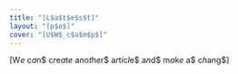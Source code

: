 ```yaml
---
title: "[L$a$t$e$s$t]"
layout: "[p$o$]"
cover: "[U$W$_c$a$m$p$]"
---
```

\[W$e$ c$a$n$ c$r$e$a$t$e$ a$n$o$t$h$e$r$ a$r$t$i$c$l$e$ a$n$d$ m$a$k$e$ a$ c$h$a$n$g$]
